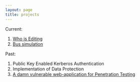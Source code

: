 ```yaml
---
layout: page
title: projects
---
```

Current: 

1. [Who is Editing](http://monish.co.in/WhoIsEditing/)
2. [Bus simulation](https://github.com/monishappusamy/Notes/tree/master/Operating-Systems/bus_simulation)

Past:

1. Public Key Enabled Kerberos Authentication
2. Implementation of Data Protection
3. [A damn vulnerable web-application for Penetration Testing](https://github.com/monishappusamy/h-app)
